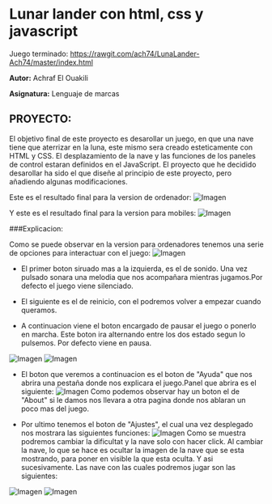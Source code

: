 # Lunar lander con html, css y javascript

Juego terminado: https://rawgit.com/ach74/LunaLander-Ach74/master/index.html

**Autor:** Achraf El Ouakili

**Asignatura:** Lenguaje de marcas

## PROYECTO:

El objetivo final de este proyecto es desarollar un juego, en que una nave tiene que aterrizar en la luna, este mismo sera creado esteticamente con HTML y CSS. El desplazamiento de la nave y las funciones de los paneles de control estaran definidos en el JavaScript.
El proyecto que he decidido desarollar ha sido el que diseñe al principio de este proyecto, pero añadiendo algunas modificaciones.

Este es el resultado final para la version de ordenador:
![Imagen](img/screenshots/1.PNG)  

Y este es el resultado final para la version para mobiles:
![Imagen](img/screenshots/2.PNG)  

###Explicacion:

Como se puede observar en la version para ordenadores tenemos una serie de opciones para interactuar con el juego:
![Imagen](img/screenshots/3.PNG)  

* El primer boton siruado mas a la izquierda, es el de sonido. Una vez pulsado sonara una melodia que nos acompañara mientras jugamos.Por defecto el juego viene silenciado.

* El siguiente es el de reinicio, con el podremos volver a empezar cuando queramos.

* A continuacion viene el boton encargado de pausar el juego o ponerlo en marcha. Este boton ira alternando entre los dos estado segun lo pulsemos. Por defecto viene en pausa.

![Imagen](img/Pause.png) 
![Imagen](img/Play.png) 

* El boton que veremos a continuacion es el boton de "Ayuda" que nos abrira una pestaña donde nos explicara el juego.Panel que abrira es el siguiente:
![Imagen](img/screenshots/4.PNG) 
Como podemos observar hay un boton el de "About" si le damos nos llevara a otra pagina donde nos ablaran un poco mas del juego.

* Por ultimo tenemos el boton de "Ajustes", el cual una vez desplegado nos mostrara las siguientes funciones:
![Imagen](img/screenshots/5.PNG) 
Como se muestra podremos cambiar la dificultat y la nave solo con hacer click. Al cambiar la nave, lo que se hace es ocultar la imagen de la nave que se esta mostrando, para poner en visible la que esta oculta. Y asi sucesivamente. Las nave con las cuales podremos jugar son las siguientes:

![Imagen](img/Covete.png) 
![Imagen](img/Nave.png) 

